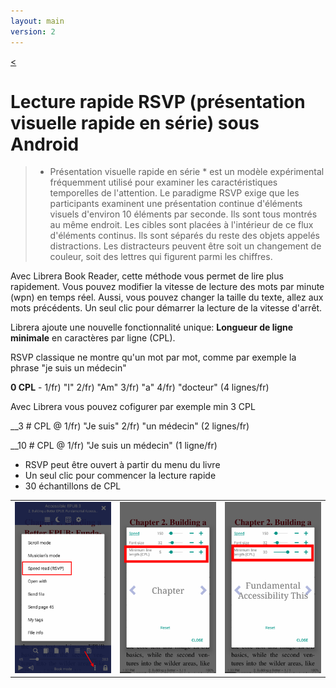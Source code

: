 ```yaml
---
layout: main
version: 2
---
```

[<](/wiki/faq/fr)

# Lecture rapide RSVP (présentation visuelle rapide en série) sous Android

> * Présentation visuelle rapide en série * est un modèle expérimental fréquemment utilisé pour examiner les caractéristiques temporelles de l&#39;attention. Le paradigme RSVP exige que les participants examinent une présentation continue d&#39;éléments visuels d&#39;environ 10 éléments par seconde. Ils sont tous montrés au même endroit. Les cibles sont placées à l&#39;intérieur de ce flux d&#39;éléments continus. Ils sont séparés du reste des objets appelés distractions. Les distracteurs peuvent être soit un changement de couleur, soit des lettres qui figurent parmi les chiffres.

Avec Librera Book Reader, cette méthode vous permet de lire plus rapidement.
Vous pouvez modifier la vitesse de lecture des mots par minute (wpn) en temps réel.
Aussi, vous pouvez changer la taille du texte, allez aux mots précédents.
Un seul clic pour démarrer la lecture de la vitesse d&#39;arrêt.

Librera ajoute une nouvelle fonctionnalité unique: __Longueur de ligne minimale__ en caractères par ligne (CPL).

RSVP classique ne montre qu&#39;un mot par mot, comme par exemple la phrase &quot;je suis un médecin&quot;

__0 CPL__ - 1/fr) &quot;I&quot; 2/fr) &quot;Am&quot; 3/fr) &quot;a&quot; 4/fr) &quot;docteur&quot; (4 lignes/fr)

Avec Librera vous pouvez cofigurer par exemple min 3 CPL

__3 # CPL @ 1/fr) &quot;Je suis&quot; 2/fr) &quot;un médecin&quot; (2 lignes/fr)

__10 # CPL @ 1/fr) &quot;Je suis un médecin&quot; (1 ligne/fr)

* RSVP peut être ouvert à partir du menu du livre
* Un seul clic pour commencer la lecture rapide
* 30 échantillons de CPL

||||
|-|-|-|
|![](1.png)|![](2.png)|![](3.png)|


